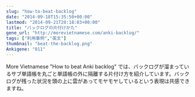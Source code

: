 ```yaml
---
slug: "how-to-beat-backlog"
date: "2014-09-18T15:35:50+00:00"
lastmod: "2014-09-21T20:18:03+00:00"
title: "バックログの片付けかた"
gene_url: "http://morevietnamese.com/anki-backlog/"
tags: ["利用事例","英文"]
thumbnail: "beat-the-backlog.png"
Ankigene: "011"
---
```

More Vietnamese "How to beat Anki backlog" では、バックログが溜まっているサブ単語帳を丸ごと単語帳の外に隔離する片付け方を紹介しています。バックログが残った状況を頭の上に雲があってモヤモヤしているという表現は共感できますね。

